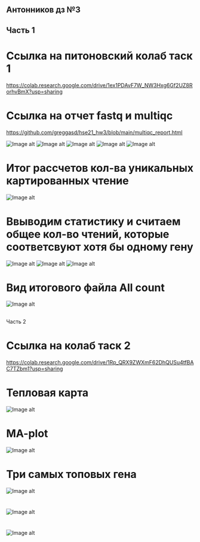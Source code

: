 ## Антонников дз №3
## Часть 1
# Ссылка на питоновский колаб таск 1 
https://colab.research.google.com/drive/1ex1PDAvF7W_NW3Hxg6Gf2UZ8RorhvBmX?usp=sharing

# Cсылка на отчет fastq и multiqc
https://github.com/greggasd/hse21_hw3/blob/main/multiqc_report.html

![Image alt](https://github.com/greggasd/hse21_hw3/blob/main/puc/mult1.png)
![Image alt](https://github.com/greggasd/hse21_hw3/blob/main/puc/mult2.png)
![Image alt](https://github.com/greggasd/hse21_hw3/blob/main/puc/mult3.png)
![Image alt](https://github.com/greggasd/hse21_hw3/blob/main/puc/mult4.png)
![Image alt](https://github.com/greggasd/hse21_hw3/blob/main/puc/mult5.png)

# Итог рассчетов кол-ва уникальных картированных чтение
![Image alt](https://github.com/greggasd/hse21_hw3/blob/main/puc/Кол-во%20чтений.png)
# Ввыводим статистику и считаем общее кол-во чтений, которые соответсвуют хотя бы одному гену

![Image alt](https://github.com/greggasd/hse21_hw3/blob/main/puc/counts%201.png)
![Image alt](https://github.com/greggasd/hse21_hw3/blob/main/puc/counts%202.png)
![Image alt](https://github.com/greggasd/hse21_hw3/blob/main/puc/total%20gen.png)

# Вид итогового файла All count

![Image alt](https://github.com/greggasd/hse21_hw3/blob/main/puc/all%20counts.png)

##
Часть 2
# Ссылка на колаб таск 2
https://colab.research.google.com/drive/1Rp_QRX9ZWXmF62DhQUSu4tfBAC7TZbm1?usp=sharing
# Тепловая карта 
![Image alt](https://github.com/greggasd/hse21_hw3/blob/main/puc/warm%20map.png)
# MA-plot
![Image alt](https://github.com/greggasd/hse21_hw3/blob/main/puc/ma%20graf.png)
# Три самых топовых гена 
![Image alt](https://github.com/greggasd/hse21_hw3/blob/main/puc/i_gen1.png)
#
![Image alt](https://github.com/greggasd/hse21_hw3/blob/main/puc/i_gen2.png)
#
![Image alt](https://github.com/greggasd/hse21_hw3/blob/main/puc/i_gen3.png)

